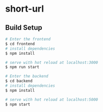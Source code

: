 # short-url

## Build Setup

```bash
# Enter the frontend
$ cd frontend
# install dependencies
$ npm install

# serve with hot reload at localhost:3000
$ npm run start
```

```bash
# Enter the backend
$ cd backend
# install dependencies
$ npm install

# serve with hot reload at localhost:5000
$ npm start
```
